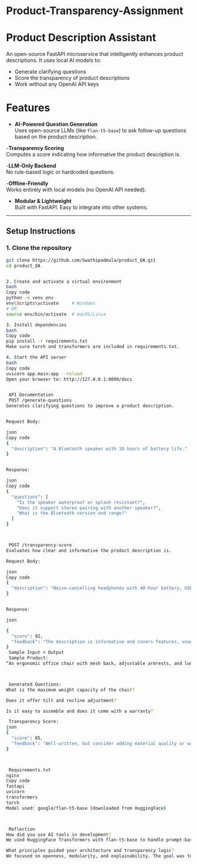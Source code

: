 # Product-Transparency-Assignment
# Product Description Assistant

An open-source FastAPI microservice that intelligently enhances product descriptions. It uses local AI models to:
- Generate clarifying questions
- Score the transparency of product descriptions
- Work without any OpenAI API keys

# Features

- **AI-Powered Question Generation**  
  Uses open-source LLMs (like `flan-t5-base`) to ask follow-up questions based on the product description.

-**Transparency Scoring**  
  Computes a score indicating how informative the product description is.

-**LLM-Only Backend**  
  No rule-based logic or hardcoded questions.

-**Offline-Friendly**  
  Works entirely with local models (no OpenAI API needed).

- **Modular & Lightweight**  
  Built with FastAPI. Easy to integrate into other systems.

---

##  Setup Instructions

### 1. Clone the repository

```bash
git clone https://github.com/Swathipadmala/product_QA.git
cd product_QA


2. Create and activate a virtual environment
bash
Copy code
python -m venv env
env\Scripts\activate     # Windows
# OR
source env/bin/activate  # macOS/Linux

3. Install dependencies
bash
Copy code
pip install -r requirements.txt
Make sure torch and transformers are included in requirements.txt.

4. Start the API server
bash
Copy code
uvicorn app.main:app --reload
Open your browser to: http://127.0.0.1:8000/docs


 API Documentation
 POST /generate-questions
Generates clarifying questions to improve a product description.


Request Body:

json
Copy code
{
  "description": "A Bluetooth speaker with 10 hours of battery life."
}


Response:

json
Copy code
{
  "questions": [
    "Is the speaker waterproof or splash resistant?",
    "Does it support stereo pairing with another speaker?",
    "What is the Bluetooth version and range?"
  ]
}



 POST /transparency-score
Evaluates how clear and informative the product description is.

Request Body:

json
Copy code
{
  "description": "Noise-cancelling headphones with 40-hour battery, USB-C fast charging, and Google Assistant support."
}


Response:

json

{
  "score": 92,
  "feedback": "The description is informative and covers features, usage, and compatibility."
}
 Sample Input + Output
 Sample Product:
“An ergonomic office chair with mesh back, adjustable armrests, and lumbar support.”



 Generated Questions:
What is the maximum weight capacity of the chair?

Does it offer tilt and recline adjustment?

Is it easy to assemble and does it come with a warranty?

 Transparency Score:
json
{
  "score": 85,
  "feedback": "Well-written, but consider adding material quality or warranty info."
}



 Requirements.txt
nginx
Copy code
fastapi
uvicorn
transformers
torch
Model used: google/flan-t5-base (downloaded from HuggingFace)



 Reflection
How did you use AI tools in development?
We used HuggingFace Transformers with flan-t5-base to handle prompt-based question generation. All questions are LLM-generated in real time, conditioned on the product description. This avoids static templates and makes the system adaptable to new product types.

What principles guided your architecture and transparency logic?
We focused on openness, modularity, and explainability. The goal was to empower users to create better product listings through gentle, model-driven nudges. Our transparency score is qualitative and focused on completeness, usability, and clarity — traits aligned with ethical product disclosure and trust-building in ecommerce.
